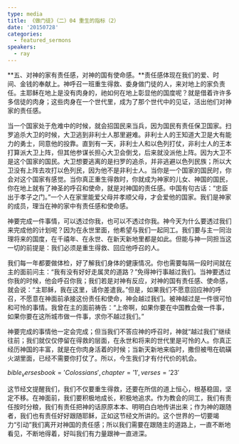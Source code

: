 ```yaml
---
type: media
title: 《做门徒》（二）04 重生的指标（2）
date: '20150728'
categories:
  - featured_sermons
speakers:
  - ray
---
```

**五、对神的家有责任感，对神的国有使命感。**责任感体现在我们的爱、时间、金钱的奉献上。神呼召一班重生得救、委身做门徒的人，来对地上的家负责任。主耶稣在地上是没有肉身的，祂如何在地上彰显他的国度呢？就是借着许许多多信徒的肉身；这些肉身在一个世代里，成为了那个世代中的见证，活出他们对神家的责任感。

当一个国家处于危难中的时候，就会招国民来当兵，因为国民有责任保卫国家。扫罗追杀大卫的时候，大卫逃到非利士人那里避难。非利士人的王知道大卫是大有能力的勇士，同意他的投靠。直到有一天，非利士人和以色列打仗，非利士人的王本打算派大卫上阵，但其他参谋长担心大卫会倒戈，后来就没派他上阵。因为大卫不是这个国家的国民。大卫想要逃离的是扫罗的追杀，并非逃避以色列民族；所以大卫没有上阵去攻打以色列民，因为他不是非利士人。当你是一个国家的国民时，你会对这个国家有感觉。当你真正重生得救时，你就成为神家的儿女、神国的国民，你在地上就有了神圣的呼召和使命，就是对神国的责任感。中国有句古话：“忠臣出于孝子之门。”一个人在家里能爱父母并孝顺父母，才会爱他的国家。我们是神家的成员，理当在神的家中有责任感和使命感。

神要完成一件事情，可以透过你我，也可以不透过你我。神今天为什么要透过我们来完成他的计划呢？因为在永世里面，他希望与我们一起同工。我们要与主一同治理将来的国度，在千禧年、在永世、在新天新地里都是如此。但能与神一同担当这一切的前提是：我们必须是重生得救、回应他呼召的人。

我们每一年都要做体检，好了解我们身体的健康情况。你也需要每隔一段时间就在主的面前问主：“我有没有好好走属灵的道路？”免得神行事越过我们。当神要透过你我的时候，他会呼召你我；我们若是对神有反应，对神的国有责任感、使命感，就会说：“主耶稣，我在这里，请你差遣我。”但是，如果我们不愿意回应神的呼召，不愿意在神面前承接这份责任和使命，神会越过我们。被神越过是一件很可怕和可怜的事情。我曾在主的面前祷告：“上帝啊，如果你要在中国教会做一件事，如果你要在这所城市做一件事，求你不越过我们。”

神要完成的事情他一定会完成；但当我们不答应神的呼召时，神就“越过我们”继续往前；我们就仅仅停留在得救的层面，在永世和将来的世代里是可怜的人。你真正经历神国的丰富，就是在你肉身活着的时候；当新天新地来临时，撒但被甩在硫磺火湖里面，已经不需要你打仗了。所以，今生我们才有付代价的机会。

$bible_verses book='Colossians', chapter='1', verses='23'$

这节经文提醒我们，我们不仅要重生得救，还要在所信的道上恒心，根基稳固，坚定不移。在神面前，我们要积极地成长，积极地追求。作为教会的同工，我们有责任按时分粮，我们有责任把神的话原原本本、明明白白地传讲出来；作为神的跟随者，我们也有责任好好跟随耶稣，正如这节经文所讲的。这个世界的一切要竭力“引动”我们离开对神国的责任感；所以我们需要在跟随主的道路上，一直不断地看见，不断地得着，好叫我们有力量跟神一直进深。
